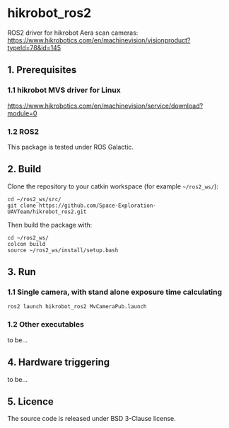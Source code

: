 # hikrobot_ros2
ROS2 driver for hikrobot Aera scan cameras: https://www.hikrobotics.com/en/machinevision/visionproduct?typeId=78&id=145

## 1. Prerequisites
### 1.1 hikrobot MVS driver for Linux
https://www.hikrobotics.com/en/machinevision/service/download?module=0

### 1.2 ROS2
This package is tested under ROS Galactic.

## 2. Build 
Clone the repository to your catkin workspace (for example `~/ros2_ws/`):
```
cd ~/ros2_ws/src/
git clone https://github.com/Space-Exploration-UAVTeam/hikrobot_ros2.git
```
Then build the package with:
```
cd ~/ros2_ws/
colcon build
source ~/ros2_ws/install/setup.bash
```

## 3. Run
### 1.1 Single camera, with stand alone exposure time calculating
```
ros2 launch hikrobot_ros2 MvCameraPub.launch
```
### 1.2 Other executables
to be...

## 4. Hardware triggering
to be...

## 5. Licence
The source code is released under BSD 3-Clause license.
